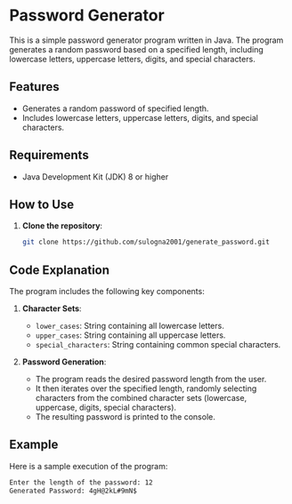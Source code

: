 # Password Generator

This is a simple password generator program written in Java. The program generates a random password based on a specified length, including lowercase letters, uppercase letters, digits, and special characters.

## Features

- Generates a random password of specified length.
- Includes lowercase letters, uppercase letters, digits, and special characters.

## Requirements

- Java Development Kit (JDK) 8 or higher

## How to Use

1. **Clone the repository**:

    ```sh
    git clone https://github.com/sulogna2001/generate_password.git
    ```

## Code Explanation

The program includes the following key components:

1. **Character Sets**: 
    - `lower_cases`: String containing all lowercase letters.
    - `upper_cases`: String containing all uppercase letters.
    - `special_characters`: String containing common special characters.
    
2. **Password Generation**:
    - The program reads the desired password length from the user.
    - It then iterates over the specified length, randomly selecting characters from the combined character sets (lowercase, uppercase, digits, special characters).
    - The resulting password is printed to the console.

## Example

Here is a sample execution of the program:

```sh
Enter the length of the password: 12
Generated Password: 4gH@2kL#9mN$
